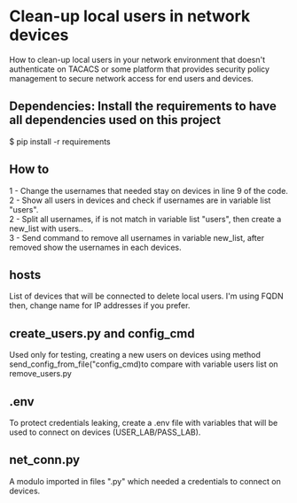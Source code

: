 # Clean-up local users in network devices

How to clean-up local users in your network environment that doesn't authenticate on TACACS or some platform that provides security policy management to secure network access for end users and devices.

## Dependencies: Install the requirements to have all dependencies used on this project
$ pip install -r requirements

## How to 
1 - Change the usernames that needed stay on devices in line 9 of the code.<br/>
2 - Show all users in devices and check if usernames are in variable list "users".<br/>
2 - Split all usernames, if is not match in variable list "users", then create a new_list with users..<br/>
3 - Send command to remove all usernames in variable new_list, after removed show the usernames in each devices.<br/>

## hosts
List of devices that will be connected to delete local users. I'm using FQDN then, change name for IP addresses if you prefer.

## create_users.py and config_cmd
Used only for testing, creating a new users on devices using method send_config_from_file("config_cmd)to compare with variable users list on remove_users.py

## .env
To protect credentials leaking, create a .env file with variables that will be used to connect on devices (USER_LAB/PASS_LAB).

## net_conn.py
A modulo imported in files ".py" which needed a credentials to connect on devices.
